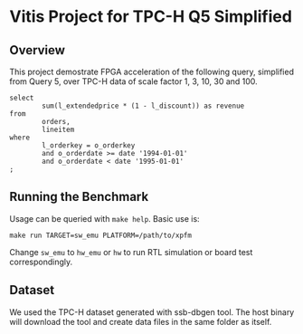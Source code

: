 # Vitis Project for TPC-H Q5 Simplified

## Overview

This project demostrate FPGA acceleration of the following query, simplified from Query 5, over TPC-H data of scale factor 1, 3, 10, 30 and 100.

```
select
        sum(l_extendedprice * (1 - l_discount)) as revenue
from
        orders,
        lineitem
where
        l_orderkey = o_orderkey
        and o_orderdate >= date '1994-01-01'
        and o_orderdate < date '1995-01-01'
;
```

## Running the Benchmark

Usage can be queried with `make help`. Basic use is:

```
make run TARGET=sw_emu PLATFORM=/path/to/xpfm
```

Change `sw_emu` to `hw_emu` or `hw` to run RTL simulation or board test correspondingly.


## Dataset

We used the TPC-H dataset generated with ssb-dbgen tool.
The host binary will download the tool and create data files in the same folder as itself.

